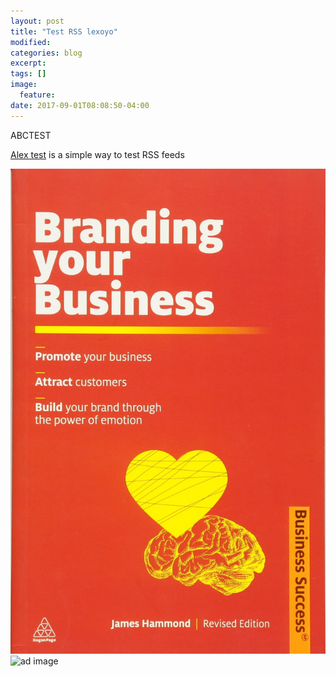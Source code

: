 ```yaml
---
layout: post
title: "Test RSS lexoyo"
modified:
categories: blog
excerpt:
tags: []
image:
  feature:
date: 2017-09-01T08:08:50-04:00
---
```


ABCTEST

[Alex test](http://lexoyo.me/) is a simple way to test RSS feeds

![ad image](./images/ad1.jpg)
![ad image](https://lexoyo.me/so-simple-theme/images/ad1.jpg)
